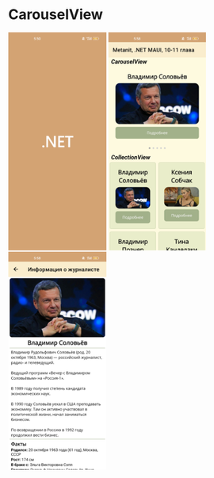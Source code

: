 # CarouselView

<img src="Images/1.jpg" alt="Screenshot 1" height="440">
<img src="Images/2.jpg" alt="Screenshot 2" height="440">
<img src="Images/3.jpg" alt="Screenshot 3" height="440">
